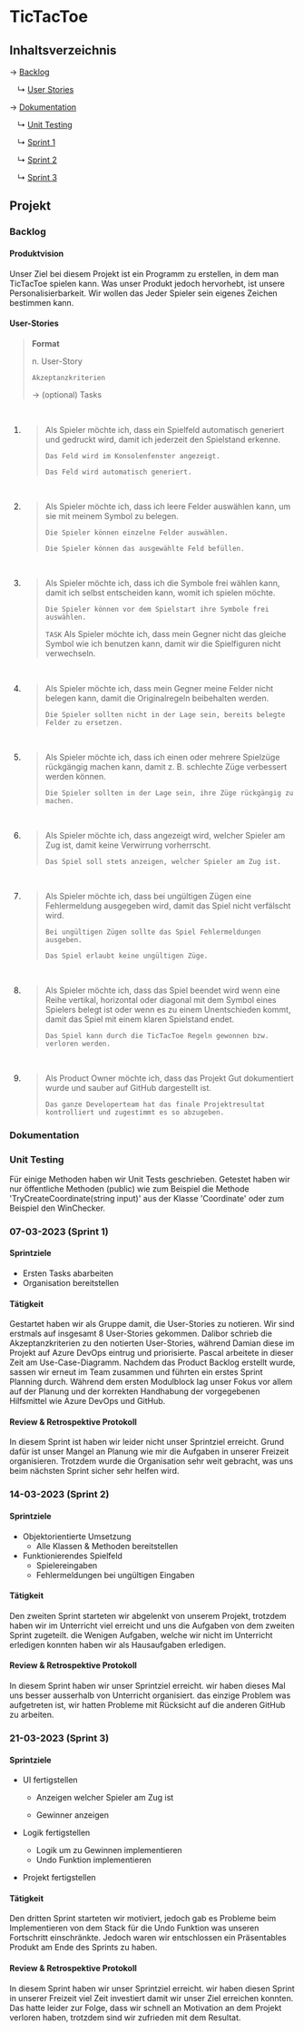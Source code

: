 
# TicTacToe

## Inhaltsverzeichnis

→ [Backlog](#backlog)

&emsp;↳ [User Stories](#user-stories)&emsp;

→ [Dokumentation](#dokumentation)

&emsp;↳ [Unit Testing](#unit-testing)

&emsp;↳ [Sprint 1](#07-03-2023-sprint-1)

&emsp;↳ [Sprint 2](#14-03-2023-sprint-2)

&emsp;↳ [Sprint 3](#21-03-2023-sprint-3)

## Projekt

### Backlog

####  Produktvision

Unser Ziel bei diesem Projekt ist ein Programm zu erstellen, in dem man TicTacToe spielen kann. Was unser Produkt jedoch hervorhebt, ist unsere Personalisierbarkeit. Wir wollen das Jeder Spieler sein eigenes Zeichen bestimmen kann.

#### User-Stories

> **Format**
>
> n. User-Story
>
> `Akzeptanzkriterien`
>
> 	-> (optional) Tasks

<br>

1. > Als Spieler möchte ich, dass ein Spielfeld automatisch generiert und gedruckt wird, damit ich jederzeit den Spielstand erkenne.
   >
   > `Das Feld wird im Konsolenfenster angezeigt.`
   >
   > `Das Feld wird automatisch generiert.`

   <br>

2. > Als Spieler möchte ich, dass ich leere Felder auswählen kann, um sie mit meinem Symbol zu belegen.
   >
   > `Die Spieler können einzelne Felder auswählen.`
   >
   > `Die Spieler können das ausgewählte Feld befüllen.`

   <br>

3. > Als Spieler möchte ich, dass ich die Symbole frei wählen kann, damit ich selbst entscheiden kann, womit ich spielen möchte.
   >
   > `Die Spieler können vor dem Spielstart ihre Symbole frei auswählen.`
   >
   > `TASK` Als Spieler möchte ich, dass mein Gegner nicht das gleiche Symbol wie ich benutzen kann, damit wir die Spielfiguren nicht verwechseln.

   <br>

4. > Als Spieler möchte ich, dass mein Gegner meine Felder nicht belegen kann, damit die Originalregeln beibehalten werden.
   >
   > `Die Spieler sollten nicht in der Lage sein, bereits belegte Felder zu ersetzen.`

   <br>

5. > Als Spieler möchte ich, dass ich einen oder mehrere Spielzüge rückgängig machen kann, damit z. B. schlechte Züge verbessert werden können.
   >
   > `Die Spieler sollten in der Lage sein, ihre Züge rückgängig zu machen.`

   <br>

6. > Als Spieler möchte ich, dass angezeigt wird, welcher Spieler am Zug ist, damit keine Verwirrung vorherrscht.
   >
   > `Das Spiel soll stets anzeigen, welcher Spieler am Zug ist.`

   <br>

7. > Als Spieler möchte ich, dass bei ungültigen Zügen eine Fehlermeldung ausgegeben wird, damit das Spiel nicht verfälscht wird.
   >
   > `Bei ungültigen Zügen sollte das Spiel Fehlermeldungen ausgeben.`
   >
   > `Das Spiel erlaubt keine ungültigen Züge.`

   <br>

8. > Als Spieler möchte ich, dass das Spiel beendet wird wenn eine Reihe vertikal, horizontal oder diagonal mit dem Symbol eines Spielers belegt ist oder wenn es zu einem Unentschieden kommt, damit das Spiel mit einem klaren Spielstand endet.
   >
   > `Das Spiel kann durch die TicTacToe Regeln gewonnen bzw. verloren werden. `

   <br>

9. > Als Product Owner möchte ich, dass das Projekt Gut dokumentiert wurde und sauber auf GitHub dargestellt ist.
   >
   > `Das ganze Developerteam hat das finale Projektresultat kontrolliert und zugestimmt es so abzugeben. `

      

### Dokumentation

### Unit Testing 

Für einige Methoden haben wir Unit Tests geschrieben. Getestet haben wir nur öffentliche Methoden (public) wie zum Beispiel die Methode 'TryCreateCoordinate(string input)' aus der Klasse 'Coordinate' oder zum Beispiel den WinChecker.

### 07-03-2023 (Sprint 1)

#### Sprintziele

- Ersten Tasks abarbeiten
- Organisation bereitstellen

#### Tätigkeit

Gestartet haben wir als Gruppe damit, die User-Stories zu notieren. Wir sind erstmals auf insgesamt 8 User-Stories gekommen. Dalibor schrieb die Akzeptanzkriterien zu den notierten User-Stories, während Damian diese im Projekt auf Azure DevOps eintrug und priorisierte. Pascal arbeitete in dieser Zeit am Use-Case-Diagramm. Nachdem das Product Backlog erstellt wurde, sassen wir erneut im Team zusammen und führten ein erstes Sprint Planning durch. Während dem ersten Modulblock lag unser Fokus vor allem auf der Planung und der korrekten Handhabung der vorgegebenen Hilfsmittel wie Azure DevOps und GitHub.

#### Review & Retrospektive Protokoll

In diesem Sprint ist haben wir leider nicht unser Sprintziel erreicht. Grund dafür ist unser Mangel an Planung wie mir die Aufgaben in unserer Freizeit organisieren. Trotzdem wurde die Organisation sehr weit gebracht, was uns beim nächsten Sprint sicher sehr helfen wird.

### 14-03-2023 (Sprint 2)

#### Sprintziele

- Objektorientierte Umsetzung
  - Alle Klassen & Methoden bereitstellen
- Funktionierendes Spielfeld
  - Spielereingaben
  - Fehlermeldungen bei ungültigen Eingaben

#### Tätigkeit

Den zweiten Sprint starteten wir abgelenkt von unserem Projekt, trotzdem haben wir im Unterricht viel erreicht und uns die Aufgaben von dem zweiten Sprint zugeteilt. die Wenigen Aufgaben, welche wir nicht im Unterricht erledigen konnten haben wir als Hausaufgaben erledigen.

#### Review & Retrospektive Protokoll

In diesem Sprint haben wir unser Sprintziel erreicht.
wir haben dieses Mal uns besser ausserhalb von Unterricht organisiert. das einzige Problem was aufgetreten ist, wir hatten Probleme mit Rücksicht auf die anderen GitHub zu arbeiten.

### 21-03-2023 (Sprint 3)

#### Sprintziele

- UI fertigstellen

  - Anzeigen welcher Spieler am Zug ist

  - Gewinner anzeigen

- Logik fertigstellen
  - Logik um zu Gewinnen implementieren
  - Undo Funktion implementieren
- Projekt fertigstellen

#### Tätigkeit

Den dritten Sprint starteten wir motiviert, jedoch gab es Probleme beim Implementieren von dem Stack für die Undo Funktion was unseren Fortschritt einschränkte. Jedoch waren wir entschlossen ein Präsentables Produkt am Ende des Sprints zu haben.

#### Review & Retrospektive Protokoll

In diesem Sprint haben wir unser Sprintziel erreicht.
wir haben diesen Sprint in unserer Freizeit viel Zeit investiert damit wir unser Ziel erreichen konnten. 
Das hatte leider zur Folge, dass wir schnell an Motivation an dem Projekt verloren haben, trotzdem sind wir zufrieden mit dem Resultat.
